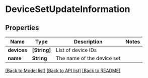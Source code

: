 # DeviceSetUpdateInformation

## Properties
Name | Type | Description | Notes
------------ | ------------- | ------------- | -------------
**devices** | **[String]** | List of device IDs | 
**name** | **String** | The name of the device set | 

[[Back to Model list]](../README.md#documentation-for-models) [[Back to API list]](../README.md#documentation-for-api-endpoints) [[Back to README]](../README.md)


